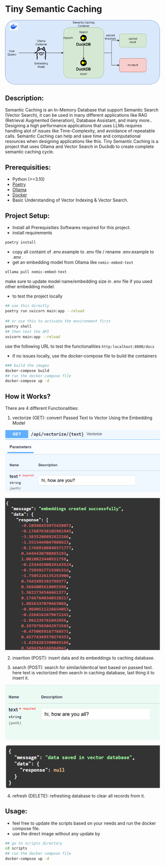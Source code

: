 # Tiny Semantic Caching

![](assets/imgs/semantic-caching.png)

## Description:

Semantic Caching is an In-Memory Database that support Semantic Search (Vector Search), it can be used in many different applications like RAG (Retrieval Augmented Generation), Database Assistant, and many more..
Designing a high performance applications that uses LLMs requires handling alot of issues like Time-Complexity, and avoidance of repeatable calls.
Semantic Caching can help and save time and computational resources when designing applications like this.
Tiny Semantic Caching is a project that uses Ollama and Vector Search in Duckdb to create complete semantic caching cycle.

## Prerequisities:

- Python (>=3.10)
- [Poetry](https://python-poetry.org/)
- [Ollama](https://ollama.com/)
- [Docker](https://www.docker.com/)
- Basic Understanding of Vector Indexing & Vector Search.

## Project Setup:

- Install all Prerequisities Softwares required for this project.
- install requirements

```bash
poetry install
```

- copy all containt of .env.example to .env file / rename .env.example to .env .
- get an embedding model from Ollama like `nomic-embed-text`
```bash
ollama pull nomic-embed-text
```
make sure to update model name/embedding size in .env file if you used other embedding model.

- to test the project locally
```bash
## use this directly
poetry run uvicorn main:app --reload

## or use this to activate the environment first
poetry shell
## then test the API
uvicorn main:app --reload
```
use the following URL to test the functionalities `http:localhost:8000/docs`

- if no issues locally, use the docker-compose file to build the containers
```bash
### build the images
docker-compose build
## run the docker-compose file
docker-compose up -d
```

## How it Works?

There are 4 different Functionalities:

1. vectorize (GET):
convert Passed Text to Vector Using the Embedding Model

![](assets/imgs/1.PNG)

![](assets/imgs/2.PNG)

2. insertion (POST):
insert data and its embeddings to caching database.

3. search (POST):
search for similar/identical text based on passed text.
here text is vectorized then search in caching database, last thing it to insert it.

![](assets/imgs/3.PNG)

![](assets/imgs/4.PNG)

4. refresh (DELETE):
refreshing database to clear all records from it.

## Usage:

- feel free to update the scripts based on your needs and run the docker compose file.
- use the direct image without any update by
```bash
## go to scripts directory
cd scripts
## run the docker compose file
docker-compose up -d
```